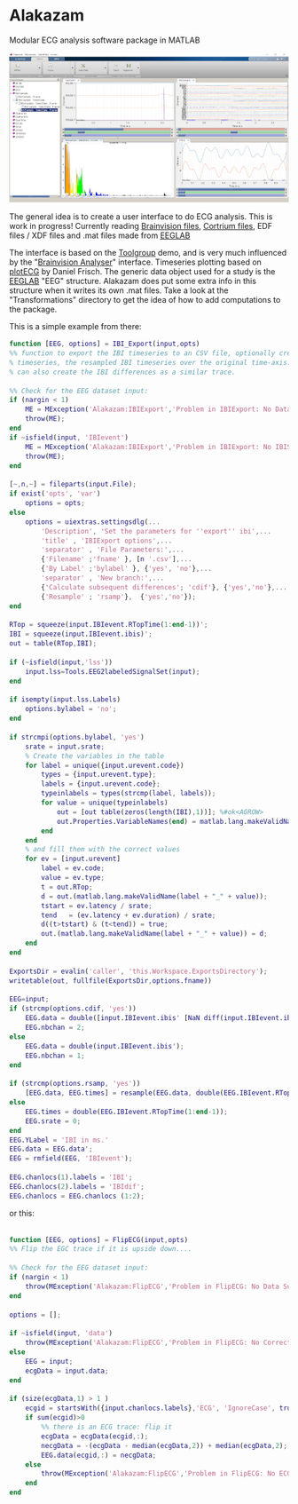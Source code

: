 # Alakazam
Modular ECG analysis software package in MATLAB

![Screenshot](/ScreenShot.jpg)

The general idea is to create a user interface to do ECG analysis. This is work in progress!
Currently reading [Brainvision files](https://www.brainproducts.com/), [Cortrium files](https://www.cortrium.com/), EDF files / XDF files and .mat files made from [EEGLAB](https://sccn.ucsd.edu/eeglab/index.php)

The interface is based on the [Toolgroup](http://undocumentedmatlab.com/articles/matlab-toolstrip-part-2-toolgroup-app) demo, and is very much influenced by the "[Brainvision Analyser](https://www.brainproducts.com/promo_analyzer2.php)" interface.
Timeseries plotting based on [plotECG](https://nl.mathworks.com/matlabcentral/fileexchange/59296-daniel-frisch-kit-plot-ecg)  by Daniel Frisch. 
The generic data object used for a study is the [EEGLAB](https://sccn.ucsd.edu/eeglab/index.php) "EEG" structure. Alakazam does put some extra info in this structure when it writes its own .mat files.
Take a look at the "Transformations" directory to get the idea of how to add computations to the package.

This is a simple example from there:

``` Matlab
function [EEG, options] = IBI_Export(input,opts)
%% function to export the IBI timeseries to an CSV file, optionally creating a new
% timeseries, the resampled IBI timeseries over the original time-axis. 
% can also create the IBI differences as a similar trace.

%% Check for the EEG dataset input:
if (nargin < 1)
    ME = MException('Alakazam:IBIExport','Problem in IBIExport: No Data Supplied');
    throw(ME);
end
if ~isfield(input, 'IBIevent')
    ME = MException('Alakazam:IBIExport','Problem in IBIExport: No IBIS availeable (yet)');
    throw(ME);
end
    
[~,n,~] = fileparts(input.File);
if exist('opts', 'var')
    options = opts;
else    
    options = uiextras.settingsdlg(...
        'Description', 'Set the parameters for ''export'' ibi',...
        'title' , 'IBIExport options',...
        'separator' , 'File Parameters:',...
        {'Filename' ;'fname' }, [n '.csv'],...
        {'By Label' ;'bylabel' }, {'yes', 'no'},...
        'separator' , 'New branch:',...
        {'Calculate subsequent differences'; 'cdif'}, {'yes','no'},...
        {'Resample' ; 'rsamp'},  {'yes','no'});       
end

RTop = squeeze(input.IBIevent.RTopTime(1:end-1))';
IBI = squeeze(input.IBIevent.ibis)';
out = table(RTop,IBI);

if (~isfield(input,'lss'))
    input.lss=Tools.EEG2labeledSignalSet(input);
end

if isempty(input.lss.Labels)
    options.bylabel = 'no';
end

if strcmpi(options.bylabel, 'yes')  
    srate = input.srate;
    % Create the variables in the table
    for label = unique({input.urevent.code})
        types = {input.urevent.type};
        labels = {input.urevent.code};
        typeinlabels = types(strcmp(label, labels));
        for value = unique(typeinlabels)
            out = [out table(zeros(length(IBI),1))]; %#ok<AGROW>
            out.Properties.VariableNames(end) = matlab.lang.makeValidName(label + "_" + value);
        end
    end
    % and fill them with the correct values
    for ev = [input.urevent]
        label = ev.code;
        value = ev.type;
        t = out.RTop;
        d = out.(matlab.lang.makeValidName(label + "_" + value));
        tstart = ev.latency / srate;
        tend   = (ev.latency + ev.duration) / srate;
        d((t>tstart) & (t<tend)) = true;
        out.(matlab.lang.makeValidName(label + "_" + value)) = d;
    end
end

ExportsDir = evalin('caller', 'this.Workspace.ExportsDirectory');
writetable(out, fullfile(ExportsDir,options.fname))

EEG=input;
if (strcmp(options.cdif, 'yes'))
    EEG.data = double([input.IBIevent.ibis' [NaN diff(input.IBIevent.ibis)]']);
    EEG.nbchan = 2;
else
    EEG.data = double(input.IBIevent.ibis');
    EEG.nbchan = 1;
end

if (strcmp(options.rsamp, 'yes'))
    [EEG.data, EEG.times] = resample(EEG.data, double(EEG.IBIevent.RTopTime(1:end-1)), EEG.srate);
else
    EEG.times = double(EEG.IBIevent.RTopTime(1:end-1));
    EEG.srate = 0;
end    
EEG.YLabel = 'IBI in ms.'
EEG.data = EEG.data';
EEG = rmfield(EEG, 'IBIevent');

EEG.chanlocs(1).labels = 'IBI';
EEG.chanlocs(2).labels = 'IBIdif';
EEG.chanlocs = EEG.chanlocs (1:2);

``` 
or this:

``` Matlab

function [EEG, options] = FlipECG(input,opts)
%% Flip the EGC trace if it is upside down....

%% Check for the EEG dataset input:
if (nargin < 1)
    throw(MException('Alakazam:FlipECG','Problem in FlipECG: No Data Supplied'));
end

options = [];

if ~isfield(input, 'data')
    throw(MException('Alakazam:FlipECG','Problem in FlipECG: No Correct Data Supplied'));
else
    EEG = input;
    ecgData = input.data;
end

if (size(ecgData,1) > 1 )
    ecgid = startsWith({input.chanlocs.labels},'ECG', 'IgnoreCase', true);
    if sum(ecgid)>0
        %% there is an ECG trace: flip it
        ecgData = ecgData(ecgid,:);
        necgData = -(ecgData - median(ecgData,2)) + median(ecgData,2);
        EEG.data(ecgid,:) = necgData;
    else
        throw(MException('Alakazam:FlipECG','Problem in FlipECG: No ECG trace Found/Supplied'));    
    end
end
